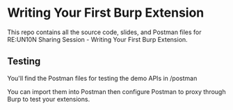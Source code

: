 # Writing Your First Burp Extension

This repo contains all the source code, slides, and Postman files for RE:UN10N Sharing Session - Writing Your First Burp Extension.

## Testing

You'll find the Postman files for testing the demo APIs in /postman

You can import them into Postman then configure Postman to proxy through Burp to test your extensions.